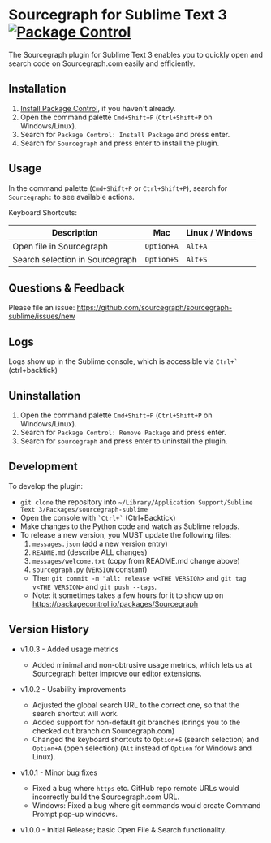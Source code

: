 # Sourcegraph for Sublime Text 3 [![Package Control](https://img.shields.io/packagecontrol/dt/Sourcegraph.svg)]()

The Sourcegraph plugin for Sublime Text 3 enables you to quickly open and search code on Sourcegraph.com easily and efficiently.

## Installation

1. [Install Package Control](https://packagecontrol.io/installation), if you haven't already.
1. Open the command palette `Cmd+Shift+P` (`Ctrl+Shift+P` on Windows/Linux).
2. Search for `Package Control: Install Package` and press enter.
3. Search for `Sourcegraph` and press enter to install the plugin.


## Usage

In the command palette (`Cmd+Shift+P` or `Ctrl+Shift+P`), search for `Sourcegraph:` to see available actions.

Keyboard Shortcuts:

| Description                     | Mac        | Linux / Windows |
|---------------------------------|------------|-----------------|
| Open file in Sourcegraph        | `Option+A` | `Alt+A`         |
| Search selection in Sourcegraph | `Option+S` | `Alt+S`         |


## Questions & Feedback

Please file an issue: https://github.com/sourcegraph/sourcegraph-sublime/issues/new


## Logs

Logs show up in the Sublime console, which is accessible via ``` Ctrl+` ``` (ctrl+backtick)


## Uninstallation

1. Open the command palette `Cmd+Shift+P` (`Ctrl+Shift+P` on Windows/Linux).
2. Search for `Package Control: Remove Package` and press enter.
3. Search for `sourcegraph` and press enter to uninstall the plugin.


## Development

To develop the plugin:

- `git clone` the repository into `~/Library/Application Support/Sublime Text 3/Packages/sourcegraph-sublime`
- Open the console with ``` `Ctrl+` ``` (Ctrl+Backtick)
- Make changes to the Python code and watch as Sublime reloads.
- To release a new version, you MUST update the following files:
  1. `messages.json` (add a new version entry)
  2. `README.md` (describe ALL changes)
  3. `messages/welcome.txt` (copy from README.md change above)
  4. `sourcegraph.py` (`VERSION` constant)
  - Then `git commit -m "all: release v<THE VERSION>` and `git tag v<THE VERSION>` and `git push --tags`.
  - Note: it sometimes takes a few hours for it to show up on https://packagecontrol.io/packages/Sourcegraph


## Version History

- v1.0.3 - Added usage metrics
    - Added minimal and non-obtrusive usage metrics, which lets us at Sourcegraph better improve our editor extensions.

- v1.0.2 - Usability improvements
    - Adjusted the global search URL to the correct one, so that the search shortcut will work.
    - Added support for non-default git branches (brings you to the checked out branch on Sourcegraph.com)
    - Changed the keyboard shortcuts to `Option+S` (search selection) and `Option+A` (open selection) (`Alt` instead of `Option` for Windows and Linux).

- v1.0.1 - Minor bug fixes
    - Fixed a bug where `https` etc. GitHub repo remote URLs would incorrectly build the Sourcegraph.com URL.
    - Windows: Fixed a bug where git commands would create Command Prompt pop-up windows.

- v1.0.0 - Initial Release; basic Open File & Search functionality.
